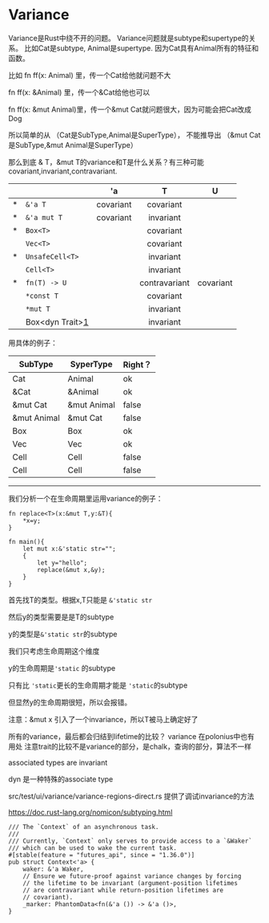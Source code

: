 # Variance

Variance是Rust中绕不开的问题。
Variance问题就是subtype和supertype的关系。
比如Cat是subtype, Animal是supertype. 因为Cat具有Animal所有的特征和函数。

比如 fn ff(x: Animal) 里，传一个Cat给他就问题不大

fn ff(x: &Animal) 里，传一个&Cat给他也可以

fn ff(x: &mut Animal)里，传一个&mut Cat就问题很大，因为可能会把Cat改成Dog

所以简单的从 （Cat是SubType,Animal是SuperType）， 不能推导出 （&mut Cat是SubType,&mut Animal是SuperType）

那么到底 & T，&mut T的variance和T是什么关系？有三种可能covariant,invariant,contravariant.


|   |                      |     'a    |         T         |     U     |
|---|--------------------- |:---------:|:-----------------:|:---------:|
| * | `&'a T `             | covariant | covariant         |           |
| * | `&'a mut T`          | covariant | invariant         |           |
| * | `Box<T>`             |           | covariant         |           |
|   | `Vec<T>`             |           | covariant         |           |
| * | `UnsafeCell<T>`      |           | invariant         |           |
|   | `Cell<T>`            |           | invariant         |           |
| * | `fn(T) -> U`         |           | contravariant     | covariant |
|   | `*const T`           |           | covariant         |           |
|   | `*mut T`             |           | invariant         |           |
|   | Box<dyn Trait<T>>[1] |           | invariant         |           |

[1]: rust/src/test/ui/variance/variance-covariant-arg-object.rs

用具体的例子：

|SubType      | SyperType    | Right？  |
| -------     | ---------    | -------- |
|Cat          | Animal       | ok       |
|&Cat         | &Animal      | ok       |
|&mut Cat     | &mut Animal  | false    |
|&mut Animal  | &mut Cat     | false    |
|Box<Cat>     | Box<Animal>  | ok       |
|Vec<Cat>     | Vec<Animal>  | ok       |
|Cell<Cat>    | Cell<Animal> | false    |
|Cell<Animal> | Cell<Cat>    | false    |





-----

我们分析一个在生命周期里运用variance的例子：

```
fn replace<T>(x:&mut T,y:&T){
	*x=y;
}

fn main(){
	let mut x:&'static str="";
	{
		let y="hello";
		replace(&mut x,&y);
	}
}
```



首先找T的类型。根据x,T只能是 `&'static str`

然后y的类型需要是是T的subtype

y的类型是`&'static str`的subtype

我们只考虑生命周期这个维度

y的生命周期是`'static`  的subtype

只有比 `'static`更长的生命周期才能是 `'static`的subtype

但显然y的生命周期很短，所以会报错。

注意：&mut x 引入了一个invariance，所以T被马上确定好了


所有的variance，最后都会归结到lifetime的比较？
variance 在polonius中也有用处
注意trait的比较不是variance的部分，是chalk，查询的部分，算法不一样


associated types are invariant

dyn 是一种特殊的associate type

src/test/ui/variance/variance-regions-direct.rs 提供了调试invariance的方法

https://doc.rust-lang.org/nomicon/subtyping.html

```
/// The `Context` of an asynchronous task.
///
/// Currently, `Context` only serves to provide access to a `&Waker`
/// which can be used to wake the current task.
#[stable(feature = "futures_api", since = "1.36.0")]
pub struct Context<'a> {
    waker: &'a Waker,
    // Ensure we future-proof against variance changes by forcing
    // the lifetime to be invariant (argument-position lifetimes
    // are contravariant while return-position lifetimes are
    // covariant).
    _marker: PhantomData<fn(&'a ()) -> &'a ()>,
}
```

